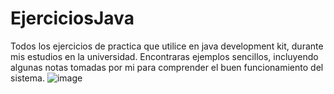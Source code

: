 # EjerciciosJava
Todos los ejercicios de practica que utilice en java development kit, durante mis estudios en la universidad.
Encontraras ejemplos sencillos, incluyendo algunas notas tomadas por mi para comprender el buen funcionamiento del sistema.
![image](https://github.com/JuanPabloRios27/EjerciciosJava/assets/131541429/eb226ddb-43f5-439e-8a9a-ecbde5202b19)



